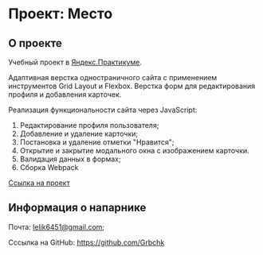 # Проект: Место
## О проекте
Учебный проект в [Яндекс.Практикуме](https://praktikum.yandex.ru).

Адаптивная верстка одностраничного сайта с применением инструментов Grid Layout и Flexbox.
Верстка форм для редактирования профиля и добавления карточек.

Реализация функциональности сайта через JavaScript:
1. Редактирование профиля пользователя;
2. Добавление и удаление карточки;
3. Постановка и удаление отметки "Нравится";
4. Открытие и закрытие модального окна с изображением карточки.
5. Валидация данных в формах;
6. Сборка Webpack

[Ссылка на проект](https://janemikh.github.io/mesto-project)

## Информация о напарнике

 Почта: lelik6451@gmail.com;

 Сссылка на GitHub: https://github.com/Grbchk


